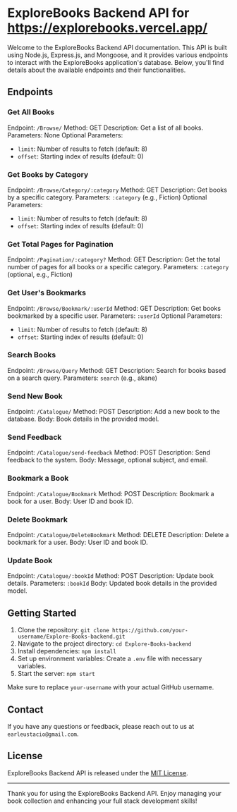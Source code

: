 # ExploreBooks Backend API for https://explorebooks.vercel.app/

Welcome to the ExploreBooks Backend API documentation. This API is built using Node.js, Express.js, and Mongoose, and it provides various endpoints to interact with the ExploreBooks application's database. Below, you'll find details about the available endpoints and their functionalities.

## Endpoints

### Get All Books

Endpoint: `/Browse/`
Method: GET
Description: Get a list of all books.
Parameters: None
Optional Parameters: 
- `limit`: Number of results to fetch (default: 8)
- `offset`: Starting index of results (default: 0)

### Get Books by Category

Endpoint: `/Browse/Category/:category`
Method: GET
Description: Get books by a specific category.
Parameters: `:category` (e.g., Fiction)
Optional Parameters:
- `limit`: Number of results to fetch (default: 8)
- `offset`: Starting index of results (default: 0)

### Get Total Pages for Pagination

Endpoint: `/Pagination/:category?`
Method: GET
Description: Get the total number of pages for all books or a specific category.
Parameters: `:category` (optional, e.g., Fiction)

### Get User's Bookmarks

Endpoint: `/Browse/Bookmark/:userId`
Method: GET
Description: Get books bookmarked by a specific user.
Parameters: `:userId`
Optional Parameters:
- `limit`: Number of results to fetch (default: 8)
- `offset`: Starting index of results (default: 0)

### Search Books

Endpoint: `/Browse/Query`
Method: GET
Description: Search for books based on a search query.
Parameters: `search` (e.g., akane)

### Send New Book

Endpoint: `/Catalogue/`
Method: POST
Description: Add a new book to the database.
Body: Book details in the provided model.

### Send Feedback

Endpoint: `/Catalogue/send-feedback`
Method: POST
Description: Send feedback to the system.
Body: Message, optional subject, and email.

### Bookmark a Book

Endpoint: `/Catalogue/Bookmark`
Method: POST
Description: Bookmark a book for a user.
Body: User ID and book ID.

### Delete Bookmark

Endpoint: `/Catalogue/DeleteBookmark`
Method: DELETE
Description: Delete a bookmark for a user.
Body: User ID and book ID.

### Update Book

Endpoint: `/Catalogue/:bookId`
Method: POST
Description: Update book details.
Parameters: `:bookId`
Body: Updated book details in the provided model.

## Getting Started

1. Clone the repository: `git clone https://github.com/your-username/Explore-Books-backend.git`
2. Navigate to the project directory: `cd Explore-Books-backend`
3. Install dependencies: `npm install`
4. Set up environment variables: Create a `.env` file with necessary variables.
5. Start the server: `npm start`

Make sure to replace `your-username` with your actual GitHub username.

## Contact

If you have any questions or feedback, please reach out to us at `earleustacio@gmail.com`.

## License

ExploreBooks Backend API is released under the [MIT License](LICENSE).

---

Thank you for using the ExploreBooks Backend API. Enjoy managing your book collection and enhancing your full stack development skills!
